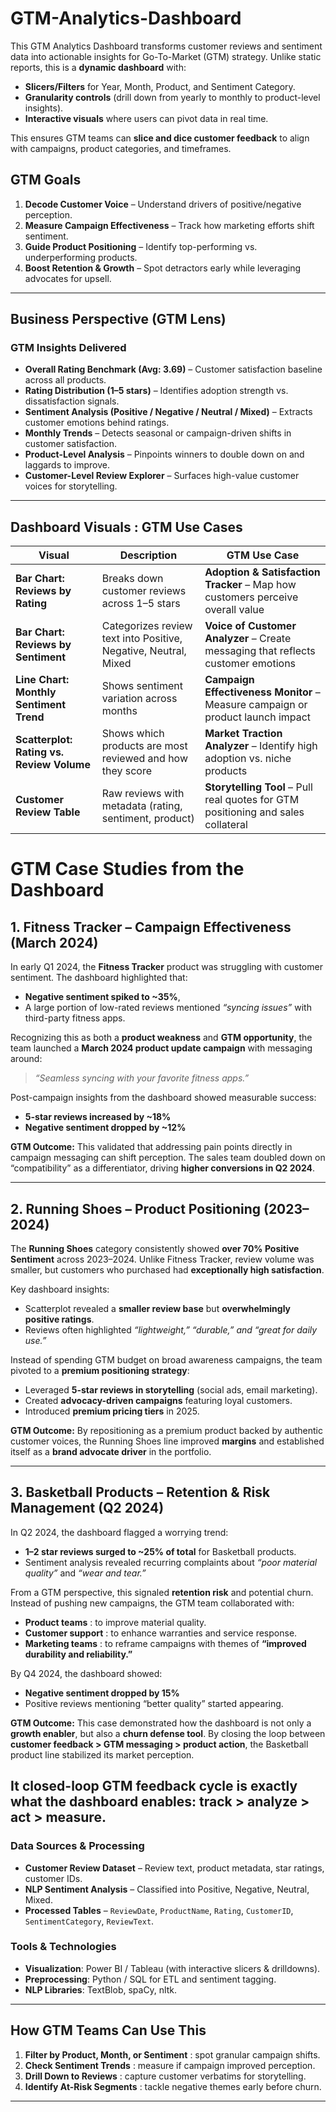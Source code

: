 # GTM-Analytics-Dashboard
This GTM Analytics Dashboard transforms customer reviews and sentiment data into actionable insights for Go-To-Market (GTM) strategy.
Unlike static reports, this is a **dynamic dashboard** with:

* **Slicers/Filters** for Year, Month, Product, and Sentiment Category.
* **Granularity controls** (drill down from yearly to monthly to product-level insights).
* **Interactive visuals** where users can pivot data in real time.

This ensures GTM teams can **slice and dice customer feedback** to align with campaigns, product categories, and timeframes.

## GTM Goals

1. **Decode Customer Voice** – Understand drivers of positive/negative perception.
2. **Measure Campaign Effectiveness** – Track how marketing efforts shift sentiment.
3. **Guide Product Positioning** – Identify top-performing vs. underperforming products.
4. **Boost Retention & Growth** – Spot detractors early while leveraging advocates for upsell.

---

## Business Perspective (GTM Lens)

### GTM Insights Delivered

* **Overall Rating Benchmark (Avg: 3.69)** – Customer satisfaction baseline across all products.
* **Rating Distribution (1–5 stars)** – Identifies adoption strength vs. dissatisfaction signals.
* **Sentiment Analysis (Positive / Negative / Neutral / Mixed)** – Extracts customer emotions behind ratings.
* **Monthly Trends** – Detects seasonal or campaign-driven shifts in customer satisfaction.
* **Product-Level Analysis** – Pinpoints winners to double down on and laggards to improve.
* **Customer-Level Review Explorer** – Surfaces high-value customer voices for storytelling.


---

## Dashboard Visuals : GTM Use Cases
 **Visual**                                   | **Description**                                                 | **GTM Use Case**                                                                  |
| -------------------------------------------- | --------------------------------------------------------------- | --------------------------------------------------------------------------------- |
|  **Bar Chart: Reviews by Rating**           | Breaks down customer reviews across 1–5 stars                   | **Adoption & Satisfaction Tracker** – Map how customers perceive overall value    |
|  **Bar Chart: Reviews by Sentiment**       | Categorizes review text into Positive, Negative, Neutral, Mixed | **Voice of Customer Analyzer** – Create messaging that reflects customer emotions |
|  **Line Chart: Monthly Sentiment Trend**   | Shows sentiment variation across months                         | **Campaign Effectiveness Monitor** – Measure campaign or product launch impact    |
|  **Scatterplot: Rating vs. Review Volume** | Shows which products are most reviewed and how they score       | **Market Traction Analyzer** – Identify high adoption vs. niche products          |
|  **Customer Review Table**                 | Raw reviews with metadata (rating, sentiment, product)          | **Storytelling Tool** – Pull real quotes for GTM positioning and sales collateral |

# GTM Case Studies from the Dashboard

## 1. Fitness Tracker – Campaign Effectiveness (March 2024)
In early Q1 2024, the **Fitness Tracker** product was struggling with customer sentiment. The dashboard highlighted that:

* **Negative sentiment spiked to \~35%**,
* A large portion of low-rated reviews mentioned *“syncing issues”* with third-party fitness apps.

Recognizing this as both a **product weakness** and **GTM opportunity**, the team launched a **March 2024 product update campaign** with messaging around:

> *“Seamless syncing with your favorite fitness apps.”*

Post-campaign insights from the dashboard showed measurable success:

* **5-star reviews increased by \~18%**
* **Negative sentiment dropped by \~12%**

**GTM Outcome:** This validated that addressing pain points directly in campaign messaging can shift perception. The sales team doubled down on “compatibility” as a differentiator, driving **higher conversions in Q2 2024**.

---

## 2. Running Shoes – Product Positioning (2023–2024)

The **Running Shoes** category consistently showed **over 70% Positive Sentiment** across 2023–2024. Unlike Fitness Tracker, review volume was smaller, but customers who purchased had **exceptionally high satisfaction**.

Key dashboard insights:

* Scatterplot revealed a **smaller review base** but **overwhelmingly positive ratings**.
* Reviews often highlighted *“lightweight,” “durable,” and “great for daily use.”*

Instead of spending GTM budget on broad awareness campaigns, the team pivoted to a **premium positioning strategy**:

* Leveraged **5-star reviews in storytelling** (social ads, email marketing).
* Created **advocacy-driven campaigns** featuring loyal customers.
* Introduced **premium pricing tiers** in 2025.

**GTM Outcome:** By repositioning as a premium product backed by authentic customer voices, the Running Shoes line improved **margins** and established itself as a **brand advocate driver** in the portfolio.

---

## 3. Basketball Products – Retention & Risk Management (Q2 2024)

In Q2 2024, the dashboard flagged a worrying trend:

* **1–2 star reviews surged to \~25% of total** for Basketball products.
* Sentiment analysis revealed recurring complaints about *“poor material quality”* and *“wear and tear.”*

From a GTM perspective, this signaled **retention risk** and potential churn. Instead of pushing new campaigns, the GTM team collaborated with:

* **Product teams** : to improve material quality.
* **Customer support** : to enhance warranties and service response.
* **Marketing teams** : to reframe campaigns with themes of **“improved durability and reliability.”**

By Q4 2024, the dashboard showed:

* **Negative sentiment dropped by 15%**
* Positive reviews mentioning “better quality” started appearing.

**GTM Outcome:** This case demonstrated how the dashboard is not only a **growth enabler**, but also a **churn defense tool**. By closing the loop between **customer feedback > GTM messaging > product action**, the Basketball product line stabilized its market perception.

It **closed-loop GTM feedback cycle** is exactly what the dashboard enables: track > analyze > act > measure.
---


### Data Sources & Processing

* **Customer Review Dataset** – Review text, product metadata, star ratings, customer IDs.
* **NLP Sentiment Analysis** – Classified into Positive, Negative, Neutral, Mixed.
* **Processed Tables** – `ReviewDate`, `ProductName`, `Rating`, `CustomerID`, `SentimentCategory`, `ReviewText`.

### Tools & Technologies

* **Visualization**: Power BI / Tableau (with interactive slicers & drilldowns).
* **Preprocessing**: Python / SQL for ETL and sentiment tagging.
* **NLP Libraries**: TextBlob, spaCy, nltk.

---

## How GTM Teams Can Use This

1. **Filter by Product, Month, or Sentiment** : spot granular campaign shifts.
2. **Check Sentiment Trends** : measure if campaign improved perception.
3. **Drill Down to Reviews** : capture customer verbatims for storytelling.
4. **Identify At-Risk Segments** : tackle negative themes early before churn.

---
